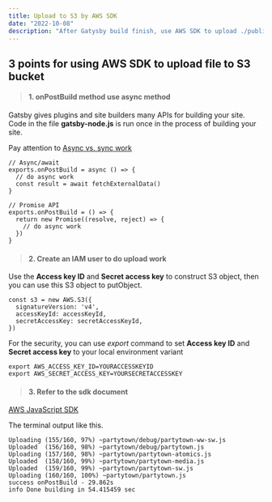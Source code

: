 ```yaml
---
title: Upload to S3 by AWS SDK
date: "2022-10-08"
description: "After Gatysby build finish, use AWS SDK to upload ./public folder to S3 bucket."
---
```


## 3 points for using AWS SDK to upload file to S3 bucket

> #### 1. onPostBuild method use async method

Gatsby gives plugins and site builders many APIs for building your site. Code in the file **gatsby-node.js** is run once in the process of building your site.

Pay attention to [Async vs. sync work](https://www.gatsbyjs.com/docs/reference/config-files/gatsby-node/#async-vs-sync-work)

    // Async/await
    exports.onPostBuild = async () => {
      // do async work
      const result = await fetchExternalData()
    }

    // Promise API
    exports.onPostBuild = () => {
      return new Promise((resolve, reject) => {
        // do async work
      })
    }

> #### 2. Create an IAM user to do upload work

Use the **Access key ID** and **Secret access key** to construct S3 object, then you can use this S3 object to putObject.

    const s3 = new AWS.S3({
      signatureVersion: 'v4',
      accessKeyId: accessKeyId,
      secretAccessKey: secretAccessKeyId,
    })

For the security, you can use _export_ command to set **Access key ID** and **Secret access key** to your local environment variant

    export AWS_ACCESS_KEY_ID=YOURACCESSKEYID
    export AWS_SECRET_ACCESS_KEY=YOURSECRETACCESSKEY

> #### 3. Refer to the sdk document

[AWS JavaScript SDK](https://docs.aws.amazon.com/AWSJavaScriptSDK/latest/AWS/S3.html)

The terminal output like this.

    Uploading (155/160, 97%) ~partytown/debug/partytown-ww-sw.js
    Uploaded  (156/160, 98%) ~partytown/debug/partytown.js
    Uploading (157/160, 98%) ~partytown/partytown-atomics.js
    Uploaded  (158/160, 99%) ~partytown/partytown-media.js
    Uploaded  (159/160, 99%) ~partytown/partytown-sw.js
    Uploading (160/160, 100%) ~partytown/partytown.js
    success onPostBuild - 29.862s
    info Done building in 54.415459 sec
